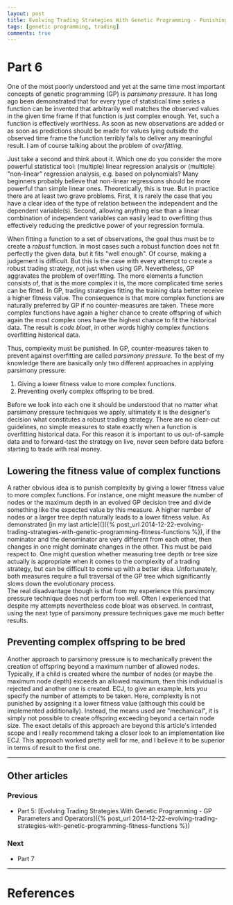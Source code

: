 ```yaml
---
layout: post
title: Evolving Trading Strategies With Genetic Programming - Punishing Complexity
tags: [genetic programming, trading]
comments: true
---
```

# Part 6
One of the most poorly understood and yet at the same time most important concepts of genetic programming (GP) is _parsimony pressure_. It has long ago been demonstrated that for every type of statistical time series a function can be invented that arbitrarily well matches the observed values in the given time frame if that function is just complex enough. Yet, such a function is effectively worthless. As soon as new observations are added or as soon as predictions should be made for values lying outside the observed time frame the function terribly fails to deliver any meaningful result. I am of course talking about the problem of _overfitting_.<span class="more"></span>

Just take a second and think about it. Which one do you consider the more powerful statistical tool: (multiple) linear regression analysis or (multiple) "non-linear" regression analysis, e.g. based on polynomials? Many beginners probably believe that non-linear regressions should be more powerful than simple linear ones. Theoretically, this is true. But in practice there are at least two grave problems. First, it is rarely the case that you have a clear idea of the type of relation between the independent and the dependent variable(s). Second, allowing anything else than a linear combination of independent variables can easily lead to overfitting thus effectively reducing the predictive power of your regression formula.

When fitting a function to a set of observations, the goal thus must be to create a _robust_ function. In most cases such a robust function does not fit perfectly the given data, but it fits "well enough". Of course, making a judgement is difficult. But this is the case with every attempt to create a robust trading strategy, not just when using GP. Nevertheless, GP aggravates the problem of overfitting. The more elements a function consists of, that is the more complex it is, the more complicated time series can be fitted. In GP, trading strategies fitting the training data better receive a higher fitness value. The consequence is that more complex functions are naturally preferred by GP if no counter-measures are taken. These more complex functions have again a higher chance to create offspring of which again the most complex ones have the highest chance to fit the historical data. The result is _code bloat_, in other words highly complex functions overfitting historical data.

Thus, complexity must be punished. In GP, counter-measures taken to prevent against overfitting are called _parsimony pressure_. To the best of my knowledge there are basically only two different approaches in applying parsimony pressure:

1. Giving a lower fitness value to more complex functions.
2. Preventing overly complex offspring to be bred.

Before we look into each one it should be understood that no matter what parsimony pressure techniques we apply, ultimately it is the designer's decision what constitutes a robust trading strategy. There are no clear-cut guidelines, no simple measures to state exactly when a function is overfitting historical data. For this reason it is important to us out-of-sample data and to forward-test the strategy on live, never seen before data before starting to trade with real money.

## Lowering the fitness value of complex functions
A rather obvious idea is to punish complexity by giving a lower fitness value to more complex functions. For instance, one might measure the number of nodes or the maximum depth in an evolved GP decision tree and divide something like the expected value by this measure. A higher number of nodes or a larger tree depth naturally leads to a lower fitness value. As demonstrated [in my last article](]({% post_url 2014-12-22-evolving-trading-strategies-with-genetic-programming-fitness-functions %}), if the nominator and the denominator are very different from each other, then changes in one might dominate changes in the other. This must be paid respect to. One might question whether measuring tree depth or tree size actually is appropriate when it comes to the complexity of a trading strategy, but can be difficult to come up with a better idea. Unfortunately, both measures require a full traversal of the GP tree which significantly slows down the evolutionary process.  
The real disadvantage though is that from my experience this parsimony pressure technique does not perform too well. Often I experienced that despite my attempts nevertheless code bloat was observed. In contrast, using the next type of parsimony pressure techniques gave me much better results.

## Preventing complex offspring to be bred
Another approach to parsimony pressure is to mechanically prevent the creation of offspring beyond a maximum number of allowed nodes. Typically, if a child is created where the number of nodes (or maybe the maximum node depth) exceeds an allowed maximum, then this individual is rejected and another one is created. ECJ, to give an example, lets you specify the number of attempts to be taken. Here, complexity is not punished by assigning it a lower fitness value (although this could be implemented additionally). Instead, the means used are "mechanical", it is simply not possible to create offspring exceeding beyond a certain node size. The exact details of this approach are beyond this article's intended scope and I really recommend taking a closer look to an implementation like ECJ. This approach worked pretty well for me, and I believe it to be superior in terms of result to the first one.

----

## Other articles

### Previous

* Part 5: [Evolving Trading Strategies With Genetic Programming - GP Parameters and Operators]({% post_url 2014-12-22-evolving-trading-strategies-with-genetic-programming-fitness-functions %})

### Next

* Part 7

----

# References
